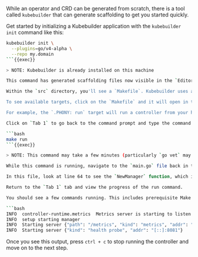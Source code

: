
While an operator and CRD can be generated from scratch, there is a tool called `kubebuilder` that can generate scaffolding to get you started quickly.

Get started by initializing a Kubebuilder application with the `kubebuilder init` command like this:

```bash
kubebuilder init \
  --plugins=go/v4-alpha \
  --repo my.domain
```{{exec}}

> NOTE: Kubebuilder is already installed on this machine

This command has generated scaffolding files now visible in the `Editor` tab. Click on the `Editor` tab at the top of your screen to view a visual studio code type Integrated Development Environment(IDE). From the directory navigation on the left-hand side, select the `src` directory. 

Within the `src` directory, you'll see a `Makefile`. Kubebuilder uses a [Makefile](https://www.gnu.org/software/make/manual/html_node/Introduction.html) as home for all useful commands (called "targets").

To see available targets, click on the `Makefile` and it will open in the right-hand pane. The available targets are displayed after the word `.PHONY:`

For example, the `.PHONY: run` target will run a controller from your host (locally). Let's try doing that!

Click on `Tab 1` to go back to the command prompt and type the command:

```bash
make run
```{{exec}}

> NOTE: This command may take a few minutes (particularly `go vet` may appear to hang!).

While this command is running, navigate to the `main.go` file back in the `Editor` tab. The file is right next to the `Makefile` we were looking at before. 

In this file, look at line 64 to see the `NewManager` function, which is what creates the operator application. In the list of options passed to this `NewManager` function (lines 65 to 70), you will see configuration for both a metrics and health probe endpoint. These will become visible in the output of the `make run` command.

Return to the `Tab 1` tab and view the progress of the run command.

You should see a few commands running. This includes prerequisite Make targets like `fmt` and `vet`. When it is complete, you should see the following four log lines at the end of the output:

```bash
INFO  controller-runtime.metrics  Metrics server is starting to listen  {"addr": ":8080"}
INFO  setup starting manager
INFO  Starting server {"path": "/metrics", "kind": "metrics", "addr": "[::]:8080"}
INFO  Starting server {"kind": "health probe", "addr": "[::]:8081"}
```

Once you see this output, press `ctrl + c` to stop running the controller and move on to the next step.